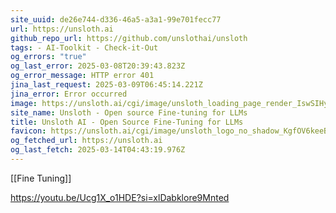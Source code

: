 ```yaml
---
site_uuid: de26e744-d336-46a5-a3a1-99e701fecc77
url: https://unsloth.ai
github_repo_url: https://github.com/unslothai/unsloth
tags: - AI-Toolkit - Check-it-Out
og_errors: "true"
og_last_error: 2025-03-08T20:39:43.823Z
og_error_message: HTTP error 401
jina_last_request: 2025-03-09T06:45:14.221Z
jina_error: Error occurred
image: https://unsloth.ai/cgi/image/unsloth_loading_page_render_IswSIHyKOTf-9L-SSjPML.png?format=raw
site_name: Unsloth - Open source Fine-tuning for LLMs
title: Unsloth AI - Open Source Fine-Tuning for LLMs
favicon: https://unsloth.ai/cgi/image/unsloth_logo_no_shadow_KgfOV6keeBZnffQsKUny3.png?width=144&quality=100&height=144&fit=pad&format=auto
og_fetched_url: https://unsloth.ai
og_last_fetch: 2025-03-14T04:43:19.976Z
---
```

[[Fine Tuning]]

https://youtu.be/Ucg1X_o1HDE?si=xlDabklore9Mnted